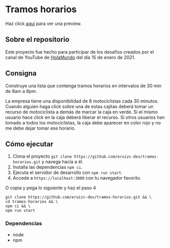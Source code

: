 # Tramos horarios

Haz click [aquí](https://eruizc-dev.github.io/tramos-horarios/) para ver una preview.


## Sobre el repositorio

Este proyecto fue hecho para participar de los desafíos creados por el canal
de YouTube de [HolaMundo](https://youtu.be/aouDQ8caJYg) del día 15 de enero de
2021.

## Consigna

Construye una lista que contenga tramos horarios en intervalos de 30 min de 8am
a 8pm.

La empresa tiene una disponibilidad de 8 motociclistas cada 30 minutos. Cuando
alguien haga click sobre una de estas cajitas deberá tomar un recurso de
motociclista a demás de marcar la caja en verde. Si el mismo usuario hace click
en la caja deberá liberar el recurso. Si otros usuarios han tomado a todos los
motociclistas, la caja debe aparecer en color rojo y no me debe dejar tomar ese
horario.

## Cómo ejecutar

 1. Clona el proyecto `git clone https://github.com/eruizc-dev/tramos-horarios.git` y navega hacia a él.
 2. Installa las dependencias `npm ci`.
 3. Ejecuta el servidor de desarrollo con `npm run start`.
 4. Accede a `https://localhost:3000` con tu navegador favorito.

O copia y pega lo siguiente y haz el paso 4

    git clone https://github.com/eruizc-dev/tramos-horarios.git && \
    cd tramos-horarios && \
    npm ci && \
    npm run start

### Dependencias

 - node
 - npm
